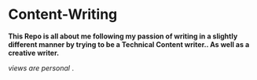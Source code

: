# Content-Writing

**This Repo is all about me following my passion of writing in a slightly different manner by trying to be a Technical Content writer..
As well as a creative writer.**

_views are personal_ .
